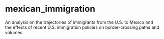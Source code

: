 # mexican_immigration
An analysis on the trajectories of immigrants from the U.S. to Mexico and the effects of recent U.S. immigration policies on border-crossing paths and volumes
